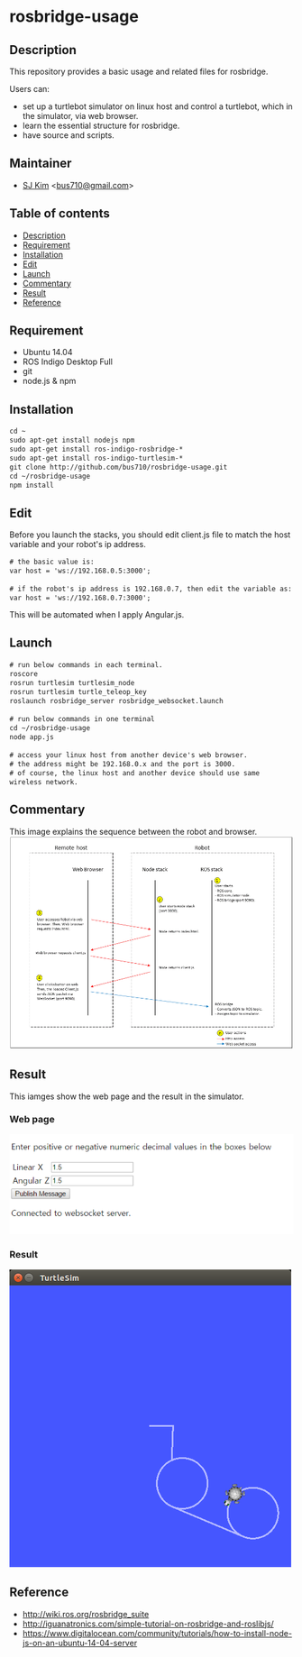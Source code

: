 # rosbridge-usage

## Description
This repository provides a basic usage and related files for rosbridge.

Users can:
- set up a turtlebot simulator on linux host and control a turtlebot, which in the simulator, via web browser.
- learn the essential structure for rosbridge.
- have source and scripts.

## Maintainer
- [SJ Kim](http://bus710.net) <<bus710@gmail.com>>  

## Table of contents
- [Description](#description)
- [Requirement](#requirement)
- [Installation](#installation)
- [Edit](#edit)
- [Launch](#launch)
- [Commentary](#commentary)
- [Result](#result)
- [Reference](#reference)

## Requirement
- Ubuntu 14.04
- ROS Indigo Desktop Full
- git
- node.js & npm

## Installation
```
cd ~
sudo apt-get install nodejs npm
sudo apt-get install ros-indigo-rosbridge-*
sudo apt-get install ros-indigo-turtlesim-*
git clone http://github.com/bus710/rosbridge-usage.git
cd ~/rosbridge-usage
npm install
```

## Edit
Before you launch the stacks, you should edit client.js file to match the host variable and your robot's ip address.
```
# the basic value is:
var host = 'ws://192.168.0.5:3000';

# if the robot's ip address is 192.168.0.7, then edit the variable as:
var host = 'ws://192.168.0.7:3000';
```
This will be automated when I apply Angular.js.


## Launch
```
# run below commands in each terminal.
roscore
rosrun turtlesim turtlesim_node
rosrun turtlesim turtle_teleop_key
roslaunch rosbridge_server rosbridge_websocket.launch

# run below commands in one terminal
cd ~/rosbridge-usage
node app.js

# access your linux host from another device's web browser.
# the address might be 192.168.0.x and the port is 3000.
# of course, the linux host and another device should use same wireless network.
```

## Commentary
This image explains the sequence between the robot and browser.  
![images/rosbridge-sequence.png](images/rosbridge-sequence.png)

## Result
This iamges show the web page and the result in the simulator.

### Web page
![images/web-interface.png](images/web-interface.png)  

### Result
![images/simulator.png](images/simulator.png)  

## Reference
- http://wiki.ros.org/rosbridge_suite
- http://iguanatronics.com/simple-tutorial-on-rosbridge-and-roslibjs/
- https://www.digitalocean.com/community/tutorials/how-to-install-node-js-on-an-ubuntu-14-04-server
